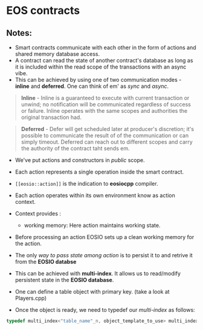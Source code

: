 # EOS contracts

## Notes:
- Smart contracts communicate with each other in the form of actions and shared memory database access.
- A contract can read the state of another contract's database as long as it is included within the read scope of the transactions with an async vibe.
- This can be achieved by using one of two communication modes - **inline** and **deferred**. One can think of em' as *sync* and *async*.

> **Inline** - Inline is a guaranteed to execute with current transaction or unwind; no notification will be communicated regardless of success or failure. Inline operates with the same scopes and authorities the original transaction had.

> **Deferred** - Defer will get scheduled later at producer's discretion; it's possible to communicate the result of of the communication or can simply timeout. Deferred can reach out to different scopes and carry the authority of the contract taht sends em.

- We've put actions and constructors in *public* scope.
- Each action represents a single operation inside the smart contract.
- `[[eosio::action]]` is the indication to **eosiocpp** compiler.

- Each action operates within its own environment know as action context.
- Context provides :
    - working memory: Here action maintains working state.
- Before processing an action EOSIO sets up a clean working memory for the action.
- The only *way to pass state among action* is to persist it to and retrive it from the **EOSIO databse**
- This can be achieved with **multi-index**. It allows us to read/modify persistent state in the **EOSIO database**.
- One can define a table object with primary key. (take a look at Players.cpp)
- Once the object is ready, we need to typedef our *multi-index* as follows:
```cpp
typedef multi_index<"table_name"_n, object_template_to_use> multi_index_name;
```